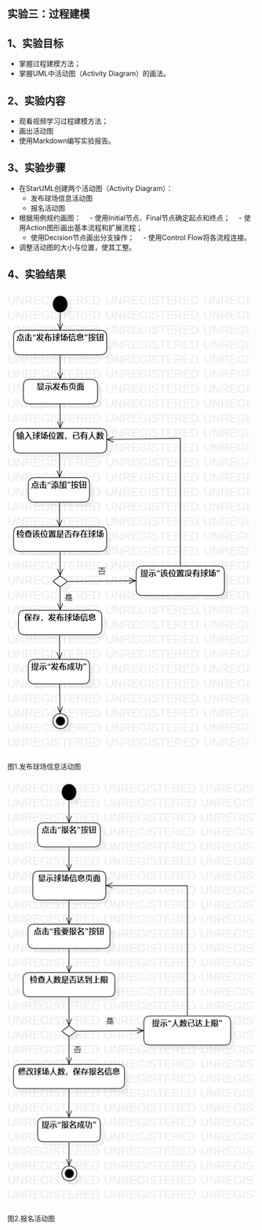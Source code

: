 ## 实验三：过程建模

## 1、实验目标
- 掌握过程建模方法；
- 掌握UML中活动图（Activity Diagram）的画法。

## 2、实验内容
- 观看视频学习过程建模方法；
- 画出活动图
- 使用Markdown编写实验报告。

## 3、实验步骤
- 在StarUML创建两个活动图（Activity Diagram）：
  - 发布球场信息活动图
  - 报名活动图
- 根据用例规约画图：
　- 使用Initial节点、Final节点确定起点和终点；
　- 使用Action图形画出基本流程和扩展流程；
  - 使用Decision节点画出分支操作；
　- 使用Control Flow将各流程连接。
- 调整活动图的大小与位置，使其工整。
　
## 4、实验结果
![发布球场信息活动图](./Issue_Information_ActivityDiagram.jpg)

图1.发布球场信息活动图

![报名活动图](./Sign_Up_ActivityDiagram.jpg)

图2.报名活动图
